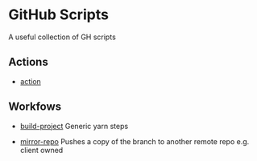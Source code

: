 # GitHub Scripts

A useful collection of GH scripts

## Actions
- [action](./.github/actions/action.yml)

## Workfows
- [build-project](./.github/workflows/build-project.yml) Generic yarn steps

- [mirror-repo](./.github/workflows/mirror-repo.yml) Pushes a copy of the branch to another remote repo e.g. client owned

